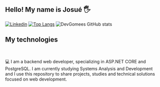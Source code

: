 ## Hello! My name is Josué 🖐️


[![Linkedin](https://img.shields.io/badge/LinkedIn-0077B5?style=for-the-badge&logo=linkedin&logoColor=white)](https://www.linkedin.com/in/josu%C3%A9-gomes-89859125b/)
[![Top Langs](https://github-readme-stats.vercel.app/api/top-langs/?username=DevGomees&show_icons=true&theme=dracula)](https://github.com/Devgomees/github-readme-stats&theme=dracula)
![DevGomees GitHub stats](https://github-readme-stats.vercel.app/api?username=DevGomees&show_icons=true&theme=dracula)
## My technologies

<div>
  <link rel="stylesheet" type='text/css' href="https://cdn.jsdelivr.net/gh/devicons/devicon@latest/devicon.min.css" />
  <link rel="stylesheet" type='text/css' href="https://cdn.jsdelivr.net/gh/devicons/devicon@latest/devicon.min.css" />  
  <link rel="stylesheet" type='text/css' href="https://cdn.jsdelivr.net/gh/devicons/devicon@latest/devicon.min.css" />
</div><br/>

💻 I am a backend web developer, specializing in ASP.NET CORE and PostgreSQL.
I am currently studying Systems Analysis and Development and I use this repository to share projects, studies and technical solutions focused on web development.

